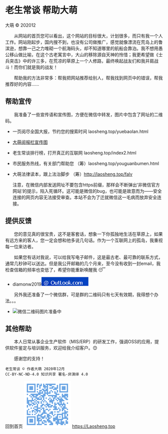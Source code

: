 老生常谈 帮助大萌
=================
大萌 © 202012

	
　　从网站的首页您可以看出，这个网站的目标很大，计划很多，而只有我一个人工作。网站刚起步，国内搜不到，也没有公司做推广，感觉就像漂流在荒岛上的鲁滨逊，想靠一己之力堆砌一个航海码头，却不知道哪里的航船会靠泊。我不想用愚公移山做比喻，在这个古老寓言中，大山的移除源自天神的怜惜；我更希望做《士兵突击》中的许三多，在荒凉的草原上一个人修路，最终唤起战友们和我并肩战斗！而你们就是我的战友！

　　帮助我的方法非常多：帮我把网站推荐给别人，帮我找到网页中的错误，帮我推荐好的内容……

帮助宣传
--------

　　我准备了一些宣传语和宣传图，方便在微信中转发，图片中包含了网址的二维码。

 * 一页阅尽全国大报，节约您的搜索时间	laosheng.top/yuebaolan.html
 * [大萌阅报栏宣传图](../broad "全球报讯，正在汇集")
 * 老生常谈排行榜，打开真正的互联网	laosheng.top/index2.html
 * 市民服务热线，有关部门帮助您	（筹）laosheng.top/youguanbumen.html
 * 大萌法律读本，跟上法治脚步	（筹）http://laosheng.top/falv


	注意，在微信内部发送网址不要包含https前缀，那样会不断弹出‘非微信官方网站’的提示，陷入死循环。这可能是微信的bug，也可能是故意而为——安全连接的网页内容无法接受审查。本站不会为了迁就微信这一毛病而放弃安全连接。

提供反馈
--------

　　您的意见真的很宝贵，这不是客套话，想象一下你孤独地生活在草原上，如果有远方来的客人，您一定会想和他多说几句话。作为一个互联网上的孤岛，我重视每一位来访者。

　　如果您有话对我说，可以给我写电子邮件，这是最古老、最可靠的联系方式，通常几秒钟可以送达。但是我公开邮箱的几个月来，至今没有收到一封email，我检查信箱的频率也变低了，希望你能重新唤醒我 😴
+ diamonw2019![邮件后缀加载中](./mail-2020.png)

　　另外我还准备了一个微信群，可是群的二维码只有七天有效期，我得想个办法。。。
+ ![微信二维码图片准备中](./weixin-2020.png)


其他帮助
---------

　　本人日常从事企业生产软件（MIS/ERP）的研发工作，强调OSS的应用，提供软件鉴定与培训服务，欢迎给我介绍客户。😊

　　感谢您的支持！

	老生常谈 © 作者大萌 2020年12月
	CC-BY-NC-ND-4.0 知识共享 署名-非演绎 4.0

回到首页
<a href=".." title="返回老生常谈首页"><img src="../indexQR-Blue.png" /></a> 
https://Laosheng.top

